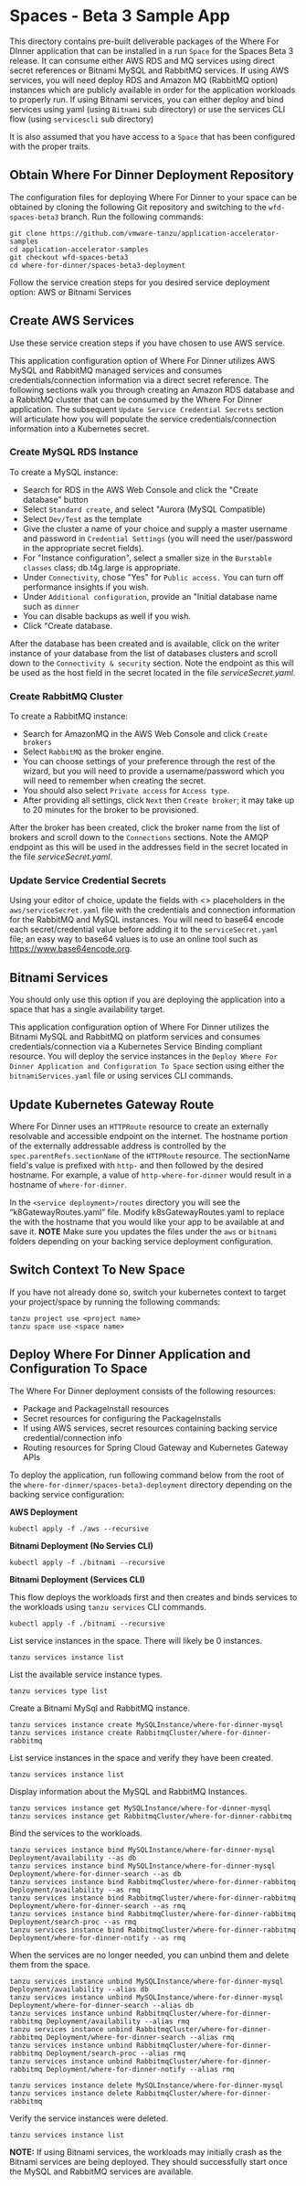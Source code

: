 # Spaces - Beta 3 Sample App

This directory contains pre-built deliverable packages of the Where For DInner application that can be installed in a run `Space` 
for the Spaces Beta 3 release.  It can consume either AWS RDS and MQ services using direct secret references or Bitnami MySQL and 
RabbitMQ services.  If using AWS services, you will need deploy RDS and Amazon MQ (RabbitMQ option) instances which 
are publicly available in order for the application workloads to properly run.  If using Bitnami services, you can either deploy
and bind services using yaml (using `Bitnami` sub directory) or use the services CLI flow (using `servicescli` sub directory) 


It is also assumed that you have access to a `Space` that has been configured with the proper traits.

## Obtain Where For Dinner Deployment Repository

The configuration files for deploying Where For Dinner to your space can be obtained by cloning the following Git repository and switching to the 
`wfd-spaces-beta3` branch.  Run the following commands:

```
git clone https://github.com/vmware-tanzu/application-accelerator-samples
cd application-accelerator-samples
git checkout wfd-spaces-beta3
cd where-for-dinner/spaces-beta3-deployment
```

Follow the service creation steps for you desired service deployment option: AWS or Bitnami Services

## Create AWS Services

Use these service creation steps if you have chosen to use AWS service.

This application configuration option of Where For Dinner utilizes AWS MySQL and RabbitMQ managed services and consumes credentials/connection information via a 
direct secret reference.  The following sections walk you through creating an Amazon RDS database and a RabbitMQ cluster that can be consumed 
by the Where For Dinner application.  The subsequent  `Update Service Credential Secrets` section will articulate how you will populate the service 
credentials/connection information into a Kubernetes secret.

### Create MySQL RDS Instance

To create a MySQL instance:

- Search for RDS in the AWS Web Console and click the "Create database" button
- Select `Standard create`, and select "Aurora (MySQL Compatible)
- Select `Dev/Test` as the template 
- Give the cluster a name of your choice and supply a master username and password in `Credential Settings` (you will need the user/password in the appropriate secret fields).  
- For "Instance configuration", select a smaller size in the `Burstable classes` class; db.t4g.large is appropriate.  
- Under `Connectivity`, chose "Yes" for `Public access.`  You can turn off performance insights if you wish.  
- Under `Additional configuration`, provide an "Initial database name such as `dinner` 
- You can disable backups as well if you wish.  
- Click "Create database.

After the database has been created and is available, click on the writer instance of your database from the list of databases clusters and scroll down to the 
`Connectivity & security` section.  Note the endpoint as this will be used as the host field in the secret located in the file *serviceSecret.yaml*.

### Create RabbitMQ Cluster

To create a RabbitMQ instance:

- Search for AmazonMQ in the AWS Web Console and click `Create brokers` 
- Select `RabbitMQ` as the broker engine.  
- You can choose settings of your preference through the rest of the wizard, but you will need to provide a username/password which you will need to remember when creating the secret.   
- You should also select `Private access` for `Access type`.  
- After providing all settings, click `Next` then `Create broker`; it may take up to 20 minutes for the broker to be provisioned.

After the broker has been created, click the broker name from the list of brokers and scroll down to the `Connections` sections.  Note the AMQP endpoint 
as this will be used in the addresses field in  the secret located in the file *serviceSecret.yaml*.


### Update Service Credential Secrets

Using your editor of choice, update the fields with <> placeholders in the `aws/serviceSecret.yaml` file with the credentials 
and connection information for the RabbitMQ and MySQL instances.  You will need to base64 encode each secret/credential value before adding it to the `serviceSecret.yaml `
file; an easy way to base64 values is to use an online tool such as https://www.base64encode.org.

## Bitnami Services


You should only use this option if you are deploying the application into a space that has a single availability target.

This application configuration option of Where For Dinner utilizes the Bitnami MySQL and RabbitMQ on platform services and consumes credentials/connection via 
a Kubernetes Service Binding compliant resource.  You will deploy the service instances in the `Deploy Where For Dinner Application and Configuration To Space` 
section using either the `bitnamiServices.yaml` file or using services CLI commands.


## Update Kubernetes Gateway Route

Where For Dinner uses an `HTTPRoute` resource to create an externally resolvable and accessible endpoint on the internet.  The hostname portion of the externally 
addressable address is controlled by the `spec.parentRefs.sectionName` of the `HTTPRoute` resource.  The sectionName field's value is prefixed with `http-` and then 
followed by the desired hostname.  For example, a value of `http-where-for-dinner` would result in a hostname of `where-for-dinner`.

In the `<service deployment>/routes` directory you will see the “k8GatewayRoutes.yaml” file.  Modify k8sGatewayRoutes.yaml to replace the <hostname> with the hostname 
that you would like your app to be available at and save it.  **NOTE** Make sure you updates the files under the `aws` or `bitnami` folders depending
on your backing service deployment configuration.


## Switch Context To New Space

If you have not already done so, switch your kubernetes context to target your project/space by running the following commands:

```
tanzu project use <project name>
tanzu space use <space name>
```

## Deploy Where For Dinner Application and Configuration To Space

The Where For Dinner deployment consists of the following resources:

- Package and PackageInstall resources
- Secret resources for configuring the PackageInstalls
- If using AWS services, secret resources containing backing service credential/connection info 
- Routing resources for Spring Cloud Gateway and Kubernetes Gateway APIs

To deploy the application, run following command below from the root of the `where-for-dinner/spaces-beta3-deployment` directory depending on the backing 
service configuration:


**AWS Deployment**

```
kubectl apply -f ./aws --recursive
```

**Bitnami Deployment (No Servies CLI)**

```
kubectl apply -f ./bitnami --recursive
```

**Bitnami Deployment (Services CLI)**

This flow deploys the workloads first and then creates and binds services to the workloads using `tanzu services` CLI commands.

```
kubectl apply -f ./bitnami --recursive
```

List service instances in the space.  There will likely be 0 instances.

```
tanzu services instance list
```

List the available service instance types.

```
tanzu services type list
```

Create a Bitnami MySql and RabbitMQ instance.

```
tanzu services instance create MySQLInstance/where-for-dinner-mysql
tanzu services instance create RabbitmqCluster/where-for-dinner-rabbitmq
```

List service instances in the space and verify they have been created.

```
tanzu services instance list
```

Display information about the MySQL and RabbitMQ Instances.

```
tanzu services instance get MySQLInstance/where-for-dinner-mysql
tanzu services instance get RabbitmqCluster/where-for-dinner-rabbitmq
```

Bind the services to the workloads.

```
tanzu services instance bind MySQLInstance/where-for-dinner-mysql Deployment/availability --as db
tanzu services instance bind MySQLInstance/where-for-dinner-mysql Deployment/where-for-dinner-search --as db
tanzu services instance bind RabbitmqCluster/where-for-dinner-rabbitmq Deployment/availability --as rmq
tanzu services instance bind RabbitmqCluster/where-for-dinner-rabbitmq Deployment/where-for-dinner-search --as rmq
tanzu services instance bind RabbitmqCluster/where-for-dinner-rabbitmq Deployment/search-proc --as rmq
tanzu services instance bind RabbitmqCluster/where-for-dinner-rabbitmq Deployment/where-for-dinner-notify --as rmq
```

When the services are no longer needed, you can unbind them and delete them from the space.

```
tanzu services instance unbind MySQLInstance/where-for-dinner-mysql Deployment/availability --alias db
tanzu services instance unbind MySQLInstance/where-for-dinner-mysql Deployment/where-for-dinner-search --alias db
tanzu services instance unbind RabbitmqCluster/where-for-dinner-rabbitmq Deployment/availability --alias rmq
tanzu services instance unbind RabbitmqCluster/where-for-dinner-rabbitmq Deployment/where-for-dinner-search --alias rmq
tanzu services instance unbind RabbitmqCluster/where-for-dinner-rabbitmq Deployment/search-proc --alias rmq
tanzu services instance unbind RabbitmqCluster/where-for-dinner-rabbitmq Deployment/where-for-dinner-notify --alias rmq

tanzu services instance delete MySQLInstance/where-for-dinner-mysql
tanzu services instance delete RabbitmqCluster/where-for-dinner-rabbitmq
```

Verify the service instances were deleted.

```
tanzu services instance list
```

**NOTE:** If using Bitnami services, the workloads may initially crash as the Bitnami services are being deployed.  They should successfully start once the 
MySQL and RabbitMQ services are available.  
